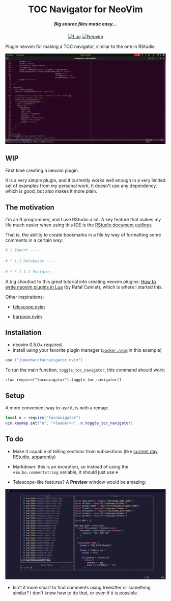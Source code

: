 <div align="center">

# TOC Navigator for NeoVim

##### Big source files made easy...

[![Lua](https://img.shields.io/badge/Lua-blue.svg?style=for-the-badge&logo=lua)](http://www.lua.org)
[![Neovim](https://img.shields.io/badge/Neovim%200.5+-green.svg?style=for-the-badge&logo=neovim)](https://neovim.io)
</div>

Plugin neovim for making a TOC navigator, similar to the one in RStudio

![](demo.gif)

## WIP

First time creating a neovim plugin.

It is a very simple plugin, and it currently works well enough in a very limited set of examples from my personal work. It doesn't use any dependency, which is good, but also makes it more plain.

## The motivation

I'm an R programmer, and I use RStudio a lot. A key feature that makes my life much easier when using this IDE is the [RStudio document outlines](https://www.natedayta.com/2019/12/25/owning-outlines-in-rstudio/)

That is, the ability to create bookmarks in a file by way of formatting some comments in a certain way:

```r
# 1 Import ----

# * 1.1 Databases ----

# * * 1.1.1 Postgres ----
```

A big shoutout to this great tutorial into creating neovim plugins: [How to write neovim plugins in Lua](https://dev.to/2nit/how-to-write-neovim-plugins-in-lua-5cca) (by Rafał Camlet), which is where I started this.

Other inspirations:

- [telescope.nvim](https://github.com/nvim-telescope/telescope.nvim)

- [harpoon.nvim](https://github.com/ThePrimeagen/harpoon)


## Installation

* neovim 0.5.0+ required
* install using your favorite plugin manager ([`packer.nvim`](https://github.com/wbthomason/packer.nvim) in this example)

```lua
use ("jumanbar/tocnavigator.nvim")
```

To run the main function, `toggle_toc_navigator`, this command should work:

```vim
:lua require("tocnavigator").toggle_toc_navigator()
```

## Setup

A more convenient way to use it, is with a remap:

```lua
local n = require("tocnavigator")
vim.keymap.set("n", "<leader>n", n.toggle_toc_navigator)
```

## To do

- Make it capable of telling sections from subsections (like [current day RStudio, apparently](https://posit.co/blog/rstudio-v1-4-preview-little-things/))
- Markdown: this is an exception, so instead of using the `vim.bo.commentstring` variable, it should just use `#`


- Telescope-like features? A **Preview** window would be amazing:

![](example_telescope.png)


- Isn't it more smart to find comments using treesitter or something similar? I don't know how to do that, or even if it is possible.
